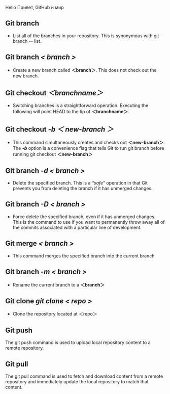 Hello
Привет, GitHub и мир

## Git branch
- List all of the branches in your repository. This is synonymous with git branch -- list.

## Git branch  *< branch >*
- Create a new branch called **＜branch＞**. This does not check out the new branch.

## Git checkout *＜branchname＞*
- Switching branches is a straightforward operation. Executing the following will point HEAD to the tip of **＜branchname＞**.

## Git checkout *-b ＜ new-branch ＞*
- This command simultaneously creates and checks out **＜new-branch＞**. The ***-b*** option is a convenience flag that tells Git to run git branch  before running git checkout **＜new-branch＞**

## Git branch *-d < branch >*
   - Delete the specified branch. This is a *“safe”* operation in that Git prevents you from deleting the branch if it has unmerged changes.

## Git branch *-D < branch >*
 - Force delete the specified branch, even if it has unmerged changes. This is the command to use if you want to permanently throw away all of the commits associated with a particular line of development.

## Git merge *< branch >*
- This command merges the specified branch into the current branch

## Git branch *-m < branch >*
- Rename the current branch to a **＜branch＞**

## Git clone *git clone < repo >*
- Clone the repository located at ＜repo＞

## Git push 
The git push command is used to upload local repository content to a remote repository.

## Git pull
The git pull command is used to fetch and download content from a remote repository and immediately update the local repository to match that content.


